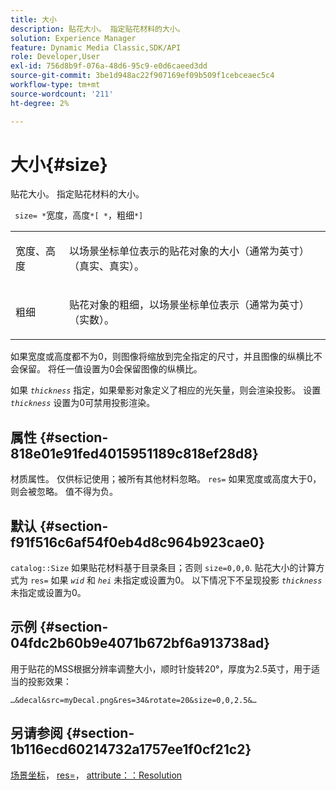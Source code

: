 ```yaml
---
title: 大小
description: 贴花大小。 指定贴花材料的大小。
solution: Experience Manager
feature: Dynamic Media Classic,SDK/API
role: Developer,User
exl-id: 756d8b9f-076a-48d6-95c9-e0d6caeed3dd
source-git-commit: 3be1d948ac22f907169ef09b509f1cebceaec5c4
workflow-type: tm+mt
source-wordcount: '211'
ht-degree: 2%

---
```


# 大小{#size}

贴花大小。 指定贴花材料的大小。

` size= *`宽度，高度`*[ *`，粗细`*]`

<table id="simpletable_00B1226F3B8B49D895D1269AB03D5043"> 
 <tr class="strow"> 
  <td class="stentry"> <p> <span class="varname"> 宽度、高度 </span> </p> </td> 
  <td class="stentry"> <p>以场景坐标单位表示的贴花对象的大小（通常为英寸）（真实、真实）。 </p> </td> 
 </tr> 
 <tr class="strow"> 
  <td class="stentry"> <p> <span class="varname"> 粗细 </span> </p> </td> 
  <td class="stentry"> <p>贴花对象的粗细，以场景坐标单位表示（通常为英寸）（实数）。 </p> </td> 
 </tr> 
</table>

如果宽度或高度都不为0，则图像将缩放到完全指定的尺寸，并且图像的纵横比不会保留。 将任一值设置为0会保留图像的纵横比。

如果 *`thickness`* 指定，如果晕影对象定义了相应的光矢量，则会渲染投影。 设置 *`thickness`* 设置为0可禁用投影渲染。

## 属性 {#section-818e01e91fed4015951189c818ef28d8}

材质属性。 仅供标记使用；被所有其他材料忽略。 `res=` 如果宽度或高度大于0，则会被忽略。 值不得为负。

## 默认 {#section-f91f516c6af54f0eb4d8c964b923cae0}

`catalog::Size` 如果贴花材料基于目录条目；否则 `size=0,0,0`. 贴花大小的计算方式为 `res=` 如果 *`wid`* 和 *`hei`* 未指定或设置为0。 以下情况下不呈现投影 *`thickness`* 未指定或设置为0。

## 示例 {#section-04fdc2b60b9e4071b672bf6a913738ad}

用于贴花的MSS根据分辨率调整大小，顺时针旋转20°，厚度为2.5英寸，用于适当的投影效果：

`…&decal&src=myDecal.png&res=34&rotate=20&size=0,0,2.5&…`

## 另请参阅 {#section-1b116ecd60214732a1757ee1f0cf21c2}

[场景坐标](../../../../../ir-api/http-protocol/image-rendering-api-ref/c-ir-http-protocol-ref/c-ir-http-protocol-syntax-and-features/c-ir-vignettes/c-ir-scene-coordinates.md#concept-528507024fa640b19a2631357febf7f1)， [res=](../../../../../ir-api/http-protocol/image-rendering-api-ref/c-ir-http-protocol-ref/c-ir-http-protocol-command-reference/r-ir-res.md#reference-0ad9de8887144c83a6db97b4994f7c04)， [attribute：：Resolution](../../../../../ir-api/material-cat/image-rendering-api-ref/c-ir-material-catalog/c-ir-attributes-reference/r-ir-resolution.md#reference-09fe14e6bfbf4db6b7f4369fffecc806)
